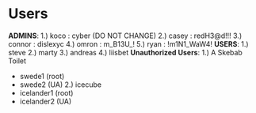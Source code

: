 # Users
**ADMINS**:
1.) koco : cyber (DO NOT CHANGE)
2.) casey : redH3@d!!!
3.) connor : dislexyc
4.) omron : m_B13U_!
5.) ryan : !m1N1_WaW4!
**USERS**:
1.) steve
2.) marty
3.) andreas
4.) liisbet
**Unauthorized Users**:
1.) A Skebab Toilet
- swede1 (root)
- swede2 (UA)
2.) icecube
- icelander1 (root)
- icelander2 (UA)

